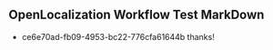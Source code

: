 ## OpenLocalization Workflow Test MarkDown
* ce6e70ad-fb09-4953-bc22-776cfa61644b 
thanks!<!--HONumber=Mar16_HO2-->
